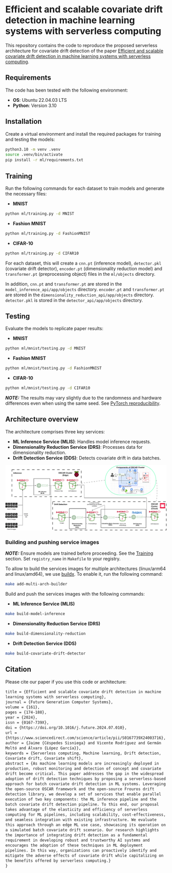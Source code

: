 # Efficient and scalable covariate drift detection in machine learning systems with serverless computing

This repository contains the code to reproduce the proposed serverless architecture for covariate drift detection of the paper [Efficient and scalable covariate drift detection in machine learning systems with serverless computing](https://doi.org/10.1016/j.future.2024.07.010).

## Requirements

The code has been tested with the following environment:

- **OS**: Ubuntu 22.04.03 LTS
- **Python**: Version 3.10

## Installation

Create a virtual environment and install the required packages for training and testing the models:
```bash
python3.10 -m venv .venv
source .venv/bin/activate
pip install -r ml/requirements.txt
```

## Training

Run the following commands for each dataset to train models and generate the necessary files:

- **MNIST**
```bash
python ml/training.py -d MNIST
```

- **Fashion MNIST**
```bash
python ml/training.py -d FashionMNIST
```

- **CIFAR-10**
```bash
python ml/training.py -d CIFAR10
```

For each dataset, this will create a `cnn.pt` (inference model), `detector.pkl` (covariate drift detector), `encoder.pt` (dimensionality reduction model) and `transformer.pt` (preprocessing object) files in the `ml/objects` directory.

In addition, `cnn.pt` and `transformer.pt` are stored in the `model_inference_api/app/objects` directory. `encoder.pt` and `transformer.pt` are stored in the `dimensionality_reduction_api/app/objects` directory. `detector.pkl` is stored in the `detector_api/app/objects` directory.

## Testing

Evaluate the models to replicate paper results:

- **MNIST**
```bash
python ml/mnist/testing.py -d MNIST
```

- **Fashion MNIST**
```bash
python ml/mnist/testing.py -d FashionMNIST
```

- **CIFAR-10**
```bash
python ml/mnist/testing.py -d CIFAR10
```

**_NOTE:_**
The results may vary slightly due to the randomness and hardware differences even when using the same seed. See [PyTorch reproducibility](https://pytorch.org/docs/2.1/notes/randomness.html#reproducibility).


## Architecture overview

The architecture comprises three key services:

- **ML Inference Service (MLIS)**: Handles model inference requests.
- **Dimensionality Reduction Service (DRS)**: Processes data for dimensionality reduction.
- **Drift Detection Service (DDS)**: Detects covariate drift in data batches.

![alt architecture](./images/architecture.png)


### Building and pushing service images

**_NOTE:_**
Ensure models are trained before proceeding. See the [Training](#training) section.
Set `registry_name` in `Makefile` to your registry.

To allow to build the services images for multiple architectures (linux/arm64 and linux/amd64), we use [buildx](https://docs.docker.com/buildx/working-with-buildx/). To enable it, run the following command:
```bash
make add-multi-arch-builder
```

Build and push the services images with the following commands:

- **ML Inference Service (MLIS)**
```bash
make build-model-inference
``` 

- **Dimensionality Reduction Service (DRS)**
```bash
make build-dimensionality-reduction
``` 

- **Drift Detection Service (DDS)**
```bash
make build-covariate-drift-detector
```


## Citation

Please cite our paper if you use this code or architecture:

```@article{CESPEDESSISNIEGA2024174,
title = {Efficient and scalable covariate drift detection in machine learning systems with serverless computing},
journal = {Future Generation Computer Systems},
volume = {161},
pages = {174-188},
year = {2024},
issn = {0167-739X},
doi = {https://doi.org/10.1016/j.future.2024.07.010},
url = {https://www.sciencedirect.com/science/article/pii/S0167739X24003716},
author = {Jaime {Céspedes Sisniega} and Vicente Rodríguez and Germán Moltó and Álvaro {López García}},
keywords = {Serverless computing, Machine learning, Drift detection, Covariate drift, Covariate shift},
abstract = {As machine learning models are increasingly deployed in production, robust monitoring and detection of concept and covariate drift become critical. This paper addresses the gap in the widespread adoption of drift detection techniques by proposing a serverless-based approach for batch covariate drift detection in ML systems. Leveraging the open-source OSCAR framework and the open-source Frouros drift detection library, we develop a set of services that enable parallel execution of two key components: the ML inference pipeline and the batch covariate drift detection pipeline. To this end, our proposal takes advantage of the elasticity and efficiency of serverless computing for ML pipelines, including scalability, cost-effectiveness, and seamless integration with existing infrastructure. We evaluate this approach through an edge ML use case, showcasing its operation on a simulated batch covariate drift scenario. Our research highlights the importance of integrating drift detection as a fundamental requirement in developing robust and trustworthy AI systems and encourages the adoption of these techniques in ML deployment pipelines. In this way, organizations can proactively identify and mitigate the adverse effects of covariate drift while capitalizing on the benefits offered by serverless computing.}
}
```